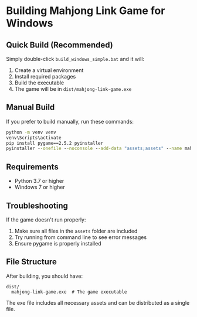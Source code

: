 # Building Mahjong Link Game for Windows

## Quick Build (Recommended)

Simply double-click `build_windows_simple.bat` and it will:
1. Create a virtual environment
2. Install required packages
3. Build the executable
4. The game will be in `dist/mahjong-link-game.exe`

## Manual Build

If you prefer to build manually, run these commands:

```cmd
python -m venv venv
venv\Scripts\activate
pip install pygame==2.5.2 pyinstaller
pyinstaller --onefile --noconsole --add-data "assets;assets" --name mahjong-link-game src/main.py
```

## Requirements

- Python 3.7 or higher
- Windows 7 or higher

## Troubleshooting

If the game doesn't run properly:
1. Make sure all files in the `assets` folder are included
2. Try running from command line to see error messages
3. Ensure pygame is properly installed

## File Structure

After building, you should have:
```
dist/
  mahjong-link-game.exe  # The game executable
```

The exe file includes all necessary assets and can be distributed as a single file.